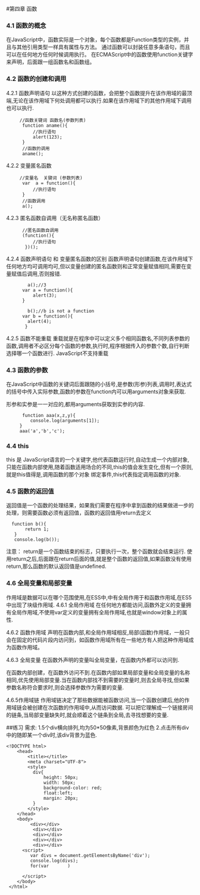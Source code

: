 #第四章 函数
### 4.1 函数的概念
在JavaScript中，函数实际是一个对象，每个函数都是Function类型的实例，并且与其他引用类型一样具有属性与方法。
通过函数可以封装任意多条语句，而且可以在任何地方任何时候调用执行。
在ECMAScript中的函数使用function关键字来声明，后面跟一组函数名和函数组。

### 4.2 函数的创建和调用
4.2.1 函数声明语句
以这种方式创建的函数，会把整个函数提升在该作用域的最顶端,无论在该作用域下何处调用都可以执行.如果在该作用域下的其他作用域下调用也可以执行.
     
         //函数关键词 函数名(参数列表)
          function aname(){
              //执行语句 
              alert(123);            
          }
          //函数的调用
          aname();

4.2.2 变量匿名函数

         //变量名  关键词 (参数列表)
          var  a = function(){ 
              //执行语句
          }
          //函数调用
          a();

4.2.3 匿名函数自调用（无名称匿名函数）
    
          //匿名函数自调用
          (function(){
              //执行语句
           })();

4.2.4 函数声明语句 和 变量匿名函数的区别
函数声明语句创建函数,在该作用域下任何地方均可调用均可,但以变量创建的匿名函数则和正常变量赋值相同,需要在变量赋值后调用,否则报错.
           
            a();//3
          var a = function(){
              alert(3);
          }

            b();//b is not a function
          var b = function(){
            alert(4);
           }

4.2.5 函数不能重载
重载就是在程序中可以定义多个相同函数名,不同列表参数的函数,调用者不必区分每个函数的参数,执行时,程序根据传入的参数个数,自行判断选择哪一个函数进行.
JavaScript不支持重载

### 4.3 函数的参数
在JavaScript中函数的关键词后面跟随的小括号,是参数(形参)列表,调用时,表达式的括号中传入实际参数,函数的参数在function内可以用arguments对象来获取.

形参和实参是一一对应的,都用arguments获取到实参的内容.

          function aaa(x,z,y){
             console.log(arguments[1]);
         }
         aaa('a','b','c');

### 4.4 this
this 是 JavaScript语言的一个关键字,他代表函数运行时,自动生成一个内部对象,只能在函数内部使用,随着函数适用场合的不同,this的值会发生变化,但有一个原则,就是this值得是,调用函数的那个对象
绑定事件,this代表指定调用函数的对象.

### 4.5 函数的返回值
返回值是一个函数的处理结果，如果我们需要在程序中拿到函数的结果做进一步的处理，则需要函数必须有返回值，函数的返回值用return去定义

      function b(){
           return 1;
       }
       console.log(b());

注意：
return是一个函数结束的标志，只要执行一次，整个函数就会结束运行.
使用return之后,后面跟在return后面的值,就是整个函数的返回值,如果函数没有使用return,那么函数的默认返回值是undefined.
### 4.6 全局变量和局部变量
作用域是数据可以在哪个范围使用,在ESS中,中有全局作用于和函数作用域,在ES5中出现了块级作用域.
4.6.1 全局作用域
在任何地方都能访问,函数外定义的变量拥有全局作用域,不使用var定义的变量拥有全局作用域,也就是window对象上的属性.

4.6.2 函数作用域
声明在函数内部,和全局作用域相反,局部(函数)作用域，一般只会在固定的代码片段内访问到，如函数作用域所有在一些地方有人把这种作用域成为函数作用域。

4.6.3 全局变量
在函数外声明的变量叫全局变量，在函数内外都可以访问到.

在函数内部创建，在函数外访问不到.在函数内部如果局部变量和全局变量的名称相同,优先使用局部变量.当在函数内部找不到需要的变量时,则去全局寻找,但如果参数名称符合要求时,则会选择参数作为需要的变量.

4.6.5作用域链
作用域链决定了那些数据能被函数访问,当一个函数创建后,他的作用域链会被创建在次函数的作用域中,从而访问数据.
可以把它理解成一个链接房间的链条,当局部变量缺失时,就会顺着这个链条到全局,去寻找想要的变量.






##练习
需求:
1.5个div横向排列,均为50*50像素,背景颜色为红色
2.点击所有div中的随即某一个div时,该div背景为蓝色.

    <!DOCTYPE html>
	    <head>
	        <title></title>
	        <meta charset="UTF-8">
	        <style>
	          div{
	              height: 50px;
	              width: 50px;
	              background-color: red;
	              float:left;
	              margin: 20px;
	          }
	        </style>
	    </head>
	    <body>
	         <div></div>
	          <div></div>
	          <div></div>
	          <div></div>
	          <div></div>
	      <script>
	         var divs = document.getElementsByName('div');
	         console.log(divs);
	         for(var       ) 
	
	      </script>
	    </body>
     </html>